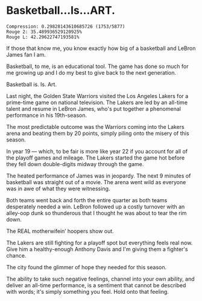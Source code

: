 # Basketball…Is…ART.

```
Compression: 0.29828143610685726 (1753/5877)
Rouge 2: 35.489936529120925%
Rouge L: 42.29622747193581%
```

If those that know me, you know exactly how big of a basketball and LeBron James fan I am.

Basketball, to me, is an educational tool. The game has done so much for me growing up and I do my best to give back to the next generation.

Basketball is. Is. Art.

Last night, the Golden State Warriors visited the Los Angeles Lakers for a prime-time game on national television. The Lakers are led by an all-time talent and resume in LeBron James, who's put together a phenomenal performance in his 19th-season.

The most predictable outcome was the Warriors coming into the Lakers arena and beating them by 20 points, simply piling onto the misery of this season.

In year 19 — which, to be fair is more like year 22 if you account for all of the playoff games and mileage. The Lakers started the game hot before they fell down double-digits midway through the game.

The heated performance of James was in jeopardy. The next 9 minutes of basketball was straight out of a movie. The arena went wild as everyone was in awe of what they were witnessing.

Both teams went back and forth the entire quarter as both teams desperately needed a win. LeBron followed up a costly turnover with an alley-oop dunk so thunderous that I thought he was about to tear the rim down.

The REAL motherwifein’ hoopers show out.

The Lakers are still fighting for a playoff spot but everything feels real now. Give him a healthy-enough Anthony Davis and I'm giving them a fighter's chance.

The city found the glimmer of hope they needed for this season.

The ability to take such negative feelings, channel into your own ability, and deliver an all-time performance, is a sentiment that cannot be described with words; it's simply something you feel. Hold onto that feeling.
